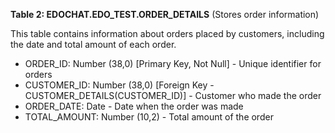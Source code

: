 **Table 2: EDOCHAT.EDO_TEST.ORDER_DETAILS** (Stores order information)

This table contains information about orders placed by customers, including the date and total amount of each order.

- ORDER_ID: Number (38,0) [Primary Key, Not Null] - Unique identifier for orders
- CUSTOMER_ID: Number (38,0) [Foreign Key - CUSTOMER_DETAILS(CUSTOMER_ID)] - Customer who made the order
- ORDER_DATE: Date - Date when the order was made
- TOTAL_AMOUNT: Number (10,2) - Total amount of the order